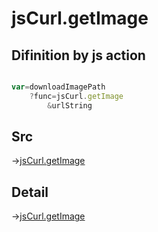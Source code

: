 # jsCurl.getImage

## Difinition by js action

```js.js

var=downloadImagePath
	?func=jsCurl.getImage
		&urlString
```

## Src

->[jsCurl.getImage](https://github.com/puutaro/CommandClick/blob/master/app/src/main/java/com/puutaro/commandclick/fragment_lib/terminal_fragment/js_interface/JsCurl.kt#L133)

## Detail

->[jsCurl.getImage](https://github.com/puutaro/CommandClick/blob/master/md/developer/js_interface/details/JsCurl/getImage.md)
